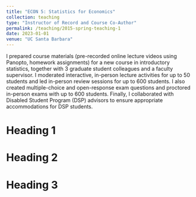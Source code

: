 ```yaml
---
title: "ECON 5: Statistics for Economics"
collection: teaching
type: "Instructor of Record and Course Co-Author"
permalink: /teaching/2015-spring-teaching-1
date: 2023-01-01
venue: "UC Santa Barbara"
---
```


I prepared course materials (pre-recorded online lecture videos using Panopto, homework assignments) for a new course in introductory statistics, together with 3 graduate student colleagues and a faculty supervisor. I moderated interactive, in-person lecture activities for up to 50 students and led in-person review sessions for up to 600 students. I also created multiple-choice and open-response exam questions and proctored in-person exams with up to 600 students. Finally, I collaborated with Disabled Student Program (DSP) advisors to ensure appropriate accommodations for DSP students.


Heading 1
======

Heading 2
======

Heading 3
======
